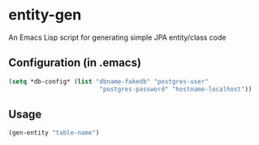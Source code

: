 # entity-gen
An Emacs Lisp script for generating simple JPA entity/class code


## Configuration (in .emacs)
````lisp
(setq *db-config* (list "dbname-fakedb" "postgres-user"
                         "postgres-password" "hostname-localhost"))
````


## Usage

````lisp
(gen-entity "table-name")
````
